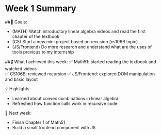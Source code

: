 # Week 1 Summary

##🌟 Goals:
- (MATH) Watch introductory linear algebra videos and read the first chapter of the textbook
- (CS) Start a new mini project based on recusion (cs106B topic)
- (JS/Frontend) Do more research and understand what are the uses of tools previous to my internship

##🎖️ What I achieved this week:
✅ Math51: started reading the textbook and watched videos  
✅ CS106B: reviewed recursion
✅ JS/Frontend: explored DOM manipulation and basic layout

💡 Highlights:  
- Learned about convex combinations in linear algebra  
- Refreshed how function calls work in recursive code  

🎯 Next week:  
- Finish Chapter 1 of Math51  
- Build a small frontend component with JS  
